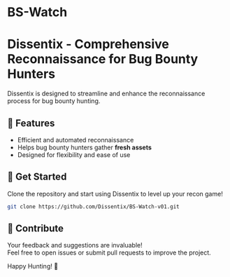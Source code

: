 # BS-Watch

# Dissentix - Comprehensive Reconnaissance for Bug Bounty Hunters  

Dissentix is designed to streamline and enhance the reconnaissance process for bug bounty hunting.  

## 🚀 Features  
- Efficient and automated reconnaissance  
- Helps bug bounty hunters gather **fresh assets**  
- Designed for flexibility and ease of use  

## 🎯 Get Started  
Clone the repository and start using Dissentix to level up your recon game!  

```bash
git clone https://github.com/Dissentix/BS-Watch-v01.git
```

## 🤝 Contribute  
Your feedback and suggestions are invaluable!  
Feel free to open issues or submit pull requests to improve the project.  

Happy Hunting! 🎉  
